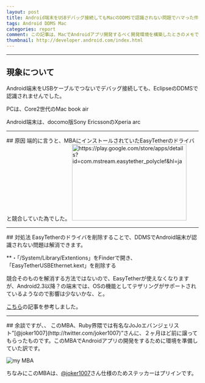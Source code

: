 ```yaml
---
layout: post
title: Android端末をUSBデバッグ接続してもMacのDDMSで認識されない問題でハマった件について
tags: Android DDMS Mac
categories: report
comment: この記事は、MacでAndroidアプリ開発するべく開発環境を構築したときのメモです。特にハマった現象について、原因と対処法を記録しておきます。
thumbnail: http://developer.android.com/index.html
---
```

-----------------

## 現象について
Android端末をUSBケーブルでつないでデバッグ接続しても、EclipseのDDMSで認識されませんでした。

PCは、Core2世代のMac book air

Android端末は、docomo版Sony EricssonのXperia arc

<hr />
## 原因
端的に言うと、MBAにインストールされていたEasyTetherのドライバと競合していた為でした。

<a href="https://play.google.com/store/apps/details?id=com.mstream.easytether_polyclef&hl=ja">
<img title="Now Capturing..." src="http://capture.heartrails.com/300x200/cool?https://play.google.com/store/apps/details?id=com.mstream.easytether_polyclef&hl=ja" alt="https://play.google.com/store/apps/details?id=com.mstream.easytether_polyclef&hl=ja" width="300" height="200" />
</a>

<hr />
## 対処法
EasyTetherのドライバを削除することで、DDMSでAndroid端末が認識されない問題は解消できます。


**・「/System/Library/Extentions」をFinderで開き、「EasyTetherUSBEthernet.kext」を削除する


競合そのものを解消する方法ではないので、EasyTetherが使えなくなりますが、Android2.3以降？の端末では、OSの機能としてテザリングがサポートされているようなので影響は少ないかな、と。

[こちら](http://gadget-shot.com/news/5757)の記事を参考しました。

<hr />
## 余談ですが、、
このMBA、Ruby界隈では有名なJoJoエバンジェリスト”[@joker1007](http://twitter.com/joker1007)”さんに、２ヶ月ほど前に譲ってもらったものです。このMBAでAndroidアプリの開発をするために環境を準備していた訳です。

![my MBA](http://farm9.staticflickr.com/8462/8008426062_ecca73f4dd.jpg)

ちなみにこのMBAは、[@joker1007](http://twitter.com/joker1007)さん仕様のためステッカーはプリインです。
